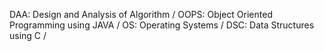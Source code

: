 DAA: Design and Analysis of Algorithm /
OOPS: Object Oriented Programming using JAVA /
OS: Operating Systems /
DSC: Data Structures using C /

